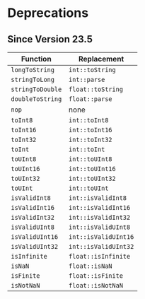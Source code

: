 # Deprecations
## Since Version 23.5
|Function|Replacement|
|-|-|
|`longToString`|`int::toString`|
|`stringToLong`|`int::parse`|
|`stringToDouble`|`float::toString`|
|`doubleToString`|`float::parse`|
|`nop`|none|
|`toInt8`|`int::toInt8`|
|`toInt16`|`int::toInt16`|
|`toInt32`|`int::toInt32`|
|`toInt`|`int::toInt`|
|`toUInt8`|`int::toUInt8`|
|`toUInt16`|`int::toUInt16`|
|`toUInt32`|`int::toUInt32`|
|`toUInt`|`int::toUInt`|
|`isValidInt8`|`int::isValidInt8`|
|`isValidInt16`|`int::isValidInt16`|
|`isValidInt32`|`int::isValidInt32`|
|`isValidUInt8`|`int::isValidUInt8`|
|`isValidUInt16`|`int::isValidUInt16`|
|`isValidUInt32`|`int::isValidUInt32`|
|`isInfinite`|`float::isInfinite`|
|`isNaN`|`float::isNaN`|
|`isFinite`|`float::isFinite`|
|`isNotNaN`|`float::isNotNaN`|
